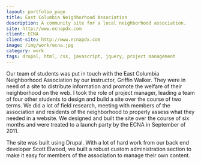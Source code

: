 ```yaml
---
layout: portfolio_page
title: East Columbia Neighborhood Association
description: A community site for a local neighborhood association.
site: http://www.ecnapdx.com
client: ECNA
client-site: http://www.ecnapdx.com
image: /img/work/ecna.jpg
category: work
tags: drupal, html, css, javascript, jquery, project management
---
```


Our team of students was put in touch with the East Columbia Neighborhood
Association by our instructor, Griffin Walker. They were in need of a site to
distribute information and promote the welfare of their neighborhood on the web.
I took the role of project manager, leading a team of four other students to
design and build a site over the course of two terms. We did a lot of field
research, meeting with members of the association and residents of the
neighborhood to properly assess what they needed in a website. We designed
and built the site over the course of six months and were treated to a launch
party by the ECNA in September of 2011.

The site was built using Drupal. With a lot of hard work from our back end
developer Scott Elwood, we built a robust custom administration section to make
it easy for members of the association to manage their own content.
